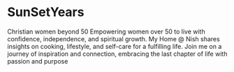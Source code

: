 # SunSetYears
Christian women beyond 50 Empowering women over 50 to live with confidence, independence, and spiritual growth. My Home @ Nish shares insights on cooking, lifestyle, and self-care for a fulfilling life. Join me on a journey of inspiration and connection, embracing the last chapter of life with passion and purpose
